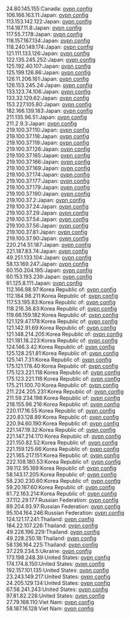 24.80.145.155:Canada: [ovpn config](vpn/24_80_145_155.ovpn)  
106.166.163.11:Japan: [ovpn config](vpn/106_166_163_11.ovpn)  
113.153.142.122:Japan: [ovpn config](vpn/113_153_142_122.ovpn)  
114.187.11.8:Japan: [ovpn config](vpn/114_187_11_8.ovpn)  
117.55.7.178:Japan: [ovpn config](vpn/117_55_7_178.ovpn)  
118.157.167.134:Japan: [ovpn config](vpn/118_157_167_134.ovpn)  
118.240.149.174:Japan: [ovpn config](vpn/118_240_149_174.ovpn)  
121.111.133.126:Japan: [ovpn config](vpn/121_111_133_126.ovpn)  
122.135.245.252:Japan: [ovpn config](vpn/122_135_245_252.ovpn)  
125.192.40.107:Japan: [ovpn config](vpn/125_192_40_107.ovpn)  
125.199.126.86:Japan: [ovpn config](vpn/125_199_126_86.ovpn)  
126.11.206.161:Japan: [ovpn config](vpn/126_11_206_161.ovpn)  
126.153.245.24:Japan: [ovpn config](vpn/126_153_245_24.ovpn)  
133.123.74.106:Japan: [ovpn config](vpn/133_123_74_106.ovpn)  
133.32.129.62:Japan: [ovpn config](vpn/133_32_129_62.ovpn)  
153.227.105.80:Japan: [ovpn config](vpn/153_227_105_80.ovpn)  
182.166.139.183:Japan: [ovpn config](vpn/182_166_139_183.ovpn)  
211.135.96.51:Japan: [ovpn config](vpn/211_135_96_51.ovpn)  
211.2.9.3:Japan: [ovpn config](vpn/211_2_9_3.ovpn)  
219.100.37.110:Japan: [ovpn config](vpn/219_100_37_110.ovpn)  
219.100.37.118:Japan: [ovpn config](vpn/219_100_37_118.ovpn)  
219.100.37.119:Japan: [ovpn config](vpn/219_100_37_119.ovpn)  
219.100.37.126:Japan: [ovpn config](vpn/219_100_37_126.ovpn)  
219.100.37.165:Japan: [ovpn config](vpn/219_100_37_165.ovpn)  
219.100.37.166:Japan: [ovpn config](vpn/219_100_37_166.ovpn)  
219.100.37.169:Japan: [ovpn config](vpn/219_100_37_169.ovpn)  
219.100.37.174:Japan: [ovpn config](vpn/219_100_37_174.ovpn)  
219.100.37.177:Japan: [ovpn config](vpn/219_100_37_177.ovpn)  
219.100.37.179:Japan: [ovpn config](vpn/219_100_37_179.ovpn)  
219.100.37.190:Japan: [ovpn config](vpn/219_100_37_190.ovpn)  
219.100.37.2:Japan: [ovpn config](vpn/219_100_37_2.ovpn)  
219.100.37.24:Japan: [ovpn config](vpn/219_100_37_24.ovpn)  
219.100.37.29:Japan: [ovpn config](vpn/219_100_37_29.ovpn)  
219.100.37.54:Japan: [ovpn config](vpn/219_100_37_54.ovpn)  
219.100.37.56:Japan: [ovpn config](vpn/219_100_37_56.ovpn)  
219.100.37.81:Japan: [ovpn config](vpn/219_100_37_81.ovpn)  
219.100.37.90:Japan: [ovpn config](vpn/219_100_37_90.ovpn)  
220.214.51.187:Japan: [ovpn config](vpn/220_214_51_187.ovpn)  
221.187.83.74:Japan: [ovpn config](vpn/221_187_83_74.ovpn)  
49.251.133.104:Japan: [ovpn config](vpn/49_251_133_104.ovpn)  
58.13.169.247:Japan: [ovpn config](vpn/58_13_169_247.ovpn)  
60.150.204.195:Japan: [ovpn config](vpn/60_150_204_195.ovpn)  
60.153.193.239:Japan: [ovpn config](vpn/60_153_193_239.ovpn)  
61.125.8.111:Japan: [ovpn config](vpn/61_125_8_111.ovpn)  
112.166.98.97:Korea Republic of: [ovpn config](vpn/112_166_98_97.ovpn)  
112.184.98.211:Korea Republic of: [ovpn config](vpn/112_184_98_211.ovpn)  
117.53.195.83:Korea Republic of: [ovpn config](vpn/117_53_195_83.ovpn)  
118.216.36.83:Korea Republic of: [ovpn config](vpn/118_216_36_83.ovpn)  
119.66.159.182:Korea Republic of: [ovpn config](vpn/119_66_159_182.ovpn)  
121.129.47.178:Korea Republic of: [ovpn config](vpn/121_129_47_178.ovpn)  
121.142.91.69:Korea Republic of: [ovpn config](vpn/121_142_91_69.ovpn)  
121.148.214.205:Korea Republic of: [ovpn config](vpn/121_148_214_205.ovpn)  
121.181.18.223:Korea Republic of: [ovpn config](vpn/121_181_18_223.ovpn)  
124.146.3.42:Korea Republic of: [ovpn config](vpn/124_146_3_42.ovpn)  
125.128.251.81:Korea Republic of: [ovpn config](vpn/125_128_251_81.ovpn)  
125.141.7.31:Korea Republic of: [ovpn config](vpn/125_141_7_31.ovpn)  
175.121.178.40:Korea Republic of: [ovpn config](vpn/175_121_178_40.ovpn)  
175.123.221.118:Korea Republic of: [ovpn config](vpn/175_123_221_118.ovpn)  
175.123.221.118:Korea Republic of: [ovpn config](vpn/175_123_221_118.ovpn)  
175.211.100.70:Korea Republic of: [ovpn config](vpn/175_211_100_70.ovpn)  
211.224.205.231:Korea Republic of: [ovpn config](vpn/211_224_205_231.ovpn)  
211.59.234.198:Korea Republic of: [ovpn config](vpn/211_59_234_198.ovpn)  
218.155.96.216:Korea Republic of: [ovpn config](vpn/218_155_96_216.ovpn)  
220.117.16.55:Korea Republic of: [ovpn config](vpn/220_117_16_55.ovpn)  
220.83.128.89:Korea Republic of: [ovpn config](vpn/220_83_128_89.ovpn)  
220.94.60.190:Korea Republic of: [ovpn config](vpn/220_94_60_190.ovpn)  
221.147.19.32:Korea Republic of: [ovpn config](vpn/221_147_19_32.ovpn)  
221.147.214.170:Korea Republic of: [ovpn config](vpn/221_147_214_170.ovpn)  
221.150.82.52:Korea Republic of: [ovpn config](vpn/221_150_82_52.ovpn)  
221.159.125.66:Korea Republic of: [ovpn config](vpn/221_159_125_66.ovpn)  
221.165.217.151:Korea Republic of: [ovpn config](vpn/221_165_217_151.ovpn)  
222.108.180.53:Korea Republic of: [ovpn config](vpn/222_108_180_53.ovpn)  
39.112.95.189:Korea Republic of: [ovpn config](vpn/39_112_95_189.ovpn)  
58.143.17.205:Korea Republic of: [ovpn config](vpn/58_143_17_205.ovpn)  
58.230.230.60:Korea Republic of: [ovpn config](vpn/58_230_230_60.ovpn)  
59.20.187.60:Korea Republic of: [ovpn config](vpn/59_20_187_60.ovpn)  
61.72.163.214:Korea Republic of: [ovpn config](vpn/61_72_163_214.ovpn)  
37.112.29.177:Russian Federation: [ovpn config](vpn/37_112_29_177.ovpn)  
89.204.93.97:Russian Federation: [ovpn config](vpn/89_204_93_97.ovpn)  
95.104.164.246:Russian Federation: [ovpn config](vpn/95_104_164_246.ovpn)  
124.121.17.241:Thailand: [ovpn config](vpn/124_121_17_241.ovpn)  
184.22.107.226:Thailand: [ovpn config](vpn/184_22_107_226.ovpn)  
49.228.196.229:Thailand: [ovpn config](vpn/49_228_196_229.ovpn)  
49.228.250.18:Thailand: [ovpn config](vpn/49_228_250_18.ovpn)  
58.136.164.225:Thailand: [ovpn config](vpn/58_136_164_225.ovpn)  
37.229.234.5:Ukraine: [ovpn config](vpn/37_229_234_5.ovpn)  
173.198.248.39:United States: [ovpn config](vpn/173_198_248_39.ovpn)  
174.174.8.150:United States: [ovpn config](vpn/174_174_8_150.ovpn)  
192.157.101.135:United States: [ovpn config](vpn/192_157_101_135.ovpn)  
23.243.149.217:United States: [ovpn config](vpn/23_243_149_217.ovpn)  
24.205.129.134:United States: [ovpn config](vpn/24_205_129_134.ovpn)  
67.58.241.243:United States: [ovpn config](vpn/67_58_241_243.ovpn)  
97.81.82.228:United States: [ovpn config](vpn/97_81_82_228.ovpn)  
27.79.168.110:Viet Nam: [ovpn config](vpn/27_79_168_110.ovpn)  
58.187.16.128:Viet Nam: [ovpn config](vpn/58_187_16_128.ovpn)  
